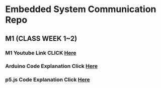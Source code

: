 # Embedded System Communication Repo
<!-- 
영상에서 요구
모든 동작이 정상적으로 동작함을 보여야함.
회로 구성, 코드 구성 등을 직접 상세히 설명

-->
## M1 (CLASS WEEK 1~2)

### M1 Youtube Link CLICK [Here]()
### Arduino Code Explanation Click [Here](./Projects/class_1/)
### p5.js Code Explanation Click [Here](./Projects/p5js_M1/)

